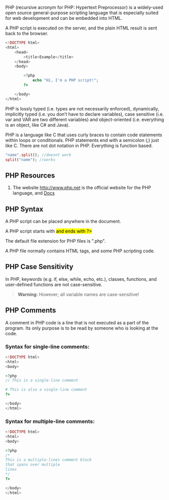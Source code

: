 PHP (recursive acronym for PHP: Hypertext Preprocessor) is a widely-used open source general-purpose scripting language that is especially suited for web development and can be embedded into HTML.

A PHP script is executed on the server, and the plain HTML result is sent back to the browser.

``` php
<!DOCTYPE html>
<html>
    <head>
        <title>Example</title>
    </head>
    <body>

        <?php
            echo "Hi, I'm a PHP script!";
        ?>

    </body>
</html>
```

PHP is lossly typed (i.e. types are not necessarily enforced), dynamically, implicitly typed (i.e. you don’t have to declare variables), case sensitive (i.e. var and VAR are two different variables) and object-oriented (i.e. everything is an object, like C# and Java).

PHP is a language like C that uses curly braces to contain code statements within loops or conditionals. PHP statements end with a semicolon (;) just like C.
There are not dot notation in PHP. Everything is function based.
``` php
"name".split(); //doesnt work
split("name"); //works
```

## PHP Resources
 
1.   The website <http://www.php.net> is the official website for the PHP language,  and [Docs](https://www.php.net/manual/en/index.php)

##  PHP Syntax
A PHP script can be placed anywhere in the document.

A PHP script starts with <mark><?php</mark> and ends with <mark>?></mark>

The default file extension for PHP files is ".php".

A PHP file normally contains HTML tags, and some PHP scripting code.

## PHP Case Sensitivity
In PHP, keywords (e.g. if, else, while, echo, etc.), classes, functions, and user-defined functions are not case-sensitive.

> **Warning:** However; all variable names are case-sensitive!

## PHP Comments

A comment in PHP code is a line that is not executed as a part of the program. Its only purpose is to be read by someone who is looking at the code.

### Syntax for single-line comments:

``` php
<!DOCTYPE html>
<html>
<body>

<?php
// This is a single-line comment

# This is also a single-line comment
?>

</body>
</html>
```

### Syntax for multiple-line comments:

``` php
<!DOCTYPE html>
<html>
<body>

<?php
/*
This is a multiple-lines comment block
that spans over multiple
lines
*/
?>

</body>
</html>
```